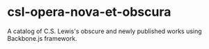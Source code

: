 # csl-opera-nova-et-obscura
A catalog of C.S. Lewis's obscure and newly published works using Backbone.js framework.
